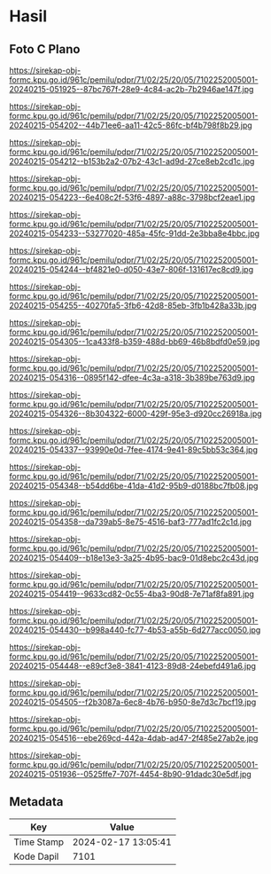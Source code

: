 # Hasil

## Foto C Plano

https://sirekap-obj-formc.kpu.go.id/961c/pemilu/pdpr/71/02/25/20/05/7102252005001-20240215-051925--87bc767f-28e9-4c84-ac2b-7b2946ae147f.jpg

https://sirekap-obj-formc.kpu.go.id/961c/pemilu/pdpr/71/02/25/20/05/7102252005001-20240215-054202--44b71ee6-aa11-42c5-86fc-bf4b798f8b29.jpg

https://sirekap-obj-formc.kpu.go.id/961c/pemilu/pdpr/71/02/25/20/05/7102252005001-20240215-054212--b153b2a2-07b2-43c1-ad9d-27ce8eb2cd1c.jpg

https://sirekap-obj-formc.kpu.go.id/961c/pemilu/pdpr/71/02/25/20/05/7102252005001-20240215-054223--6e408c2f-53f6-4897-a88c-3798bcf2eae1.jpg

https://sirekap-obj-formc.kpu.go.id/961c/pemilu/pdpr/71/02/25/20/05/7102252005001-20240215-054233--53277020-485a-45fc-91dd-2e3bba8e4bbc.jpg

https://sirekap-obj-formc.kpu.go.id/961c/pemilu/pdpr/71/02/25/20/05/7102252005001-20240215-054244--bf4821e0-d050-43e7-806f-131617ec8cd9.jpg

https://sirekap-obj-formc.kpu.go.id/961c/pemilu/pdpr/71/02/25/20/05/7102252005001-20240215-054255--40270fa5-3fb6-42d8-85eb-3fb1b428a33b.jpg

https://sirekap-obj-formc.kpu.go.id/961c/pemilu/pdpr/71/02/25/20/05/7102252005001-20240215-054305--1ca433f8-b359-488d-bb69-46b8bdfd0e59.jpg

https://sirekap-obj-formc.kpu.go.id/961c/pemilu/pdpr/71/02/25/20/05/7102252005001-20240215-054316--0895f142-dfee-4c3a-a318-3b389be763d9.jpg

https://sirekap-obj-formc.kpu.go.id/961c/pemilu/pdpr/71/02/25/20/05/7102252005001-20240215-054326--8b304322-6000-429f-95e3-d920cc26918a.jpg

https://sirekap-obj-formc.kpu.go.id/961c/pemilu/pdpr/71/02/25/20/05/7102252005001-20240215-054337--93990e0d-7fee-4174-9e41-89c5bb53c364.jpg

https://sirekap-obj-formc.kpu.go.id/961c/pemilu/pdpr/71/02/25/20/05/7102252005001-20240215-054348--b54dd6be-41da-41d2-95b9-d0188bc7fb08.jpg

https://sirekap-obj-formc.kpu.go.id/961c/pemilu/pdpr/71/02/25/20/05/7102252005001-20240215-054358--da739ab5-8e75-4516-baf3-777ad1fc2c1d.jpg

https://sirekap-obj-formc.kpu.go.id/961c/pemilu/pdpr/71/02/25/20/05/7102252005001-20240215-054409--b18e13e3-3a25-4b95-bac9-01d8ebc2c43d.jpg

https://sirekap-obj-formc.kpu.go.id/961c/pemilu/pdpr/71/02/25/20/05/7102252005001-20240215-054419--9633cd82-0c55-4ba3-90d8-7e71af8fa891.jpg

https://sirekap-obj-formc.kpu.go.id/961c/pemilu/pdpr/71/02/25/20/05/7102252005001-20240215-054430--b998a440-fc77-4b53-a55b-6d277acc0050.jpg

https://sirekap-obj-formc.kpu.go.id/961c/pemilu/pdpr/71/02/25/20/05/7102252005001-20240215-054448--e89cf3e8-3841-4123-89d8-24ebefd491a6.jpg

https://sirekap-obj-formc.kpu.go.id/961c/pemilu/pdpr/71/02/25/20/05/7102252005001-20240215-054505--f2b3087a-6ec8-4b76-b950-8e7d3c7bcf19.jpg

https://sirekap-obj-formc.kpu.go.id/961c/pemilu/pdpr/71/02/25/20/05/7102252005001-20240215-054516--ebe269cd-442a-4dab-ad47-2f485e27ab2e.jpg

https://sirekap-obj-formc.kpu.go.id/961c/pemilu/pdpr/71/02/25/20/05/7102252005001-20240215-051936--0525ffe7-707f-4454-8b90-91dadc30e5df.jpg


## Metadata

| Key        | Value               |
| ---------- | ------------------- |
| Time Stamp | 2024-02-17 13:05:41 |
| Kode Dapil | 7101                |




